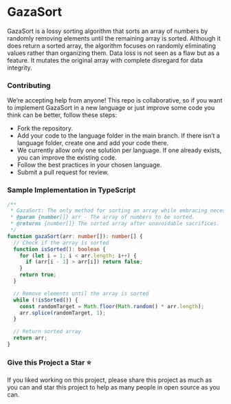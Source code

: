 # GazaSort

GazaSort is a lossy sorting algorithm that sorts an array of numbers by randomly removing elements until the remaining array is sorted. Although it does return a sorted array, the algorithm focuses on randomly eliminating values rather than organizing them. Data loss is not seen as a flaw but as a feature. It mutates the original array with complete disregard for data integrity. 

### Contributing

We’re accepting help from anyone! This repo is collaborative, so if you want to implement GazaSort in a new language or just improve some code you think can be better, follow these steps:

- Fork the repository.
- Add your code to the language folder in the main branch. If there isn’t a language folder, create one and add your code there.
- We currently allow only one solution per language. If one already exists, you can improve the existing code.
- Follow the best practices in your chosen language.
- Submit a pull request for review.

### Sample Implementation in TypeScript

```ts
/**
 * GazaSort: The only method for sorting an array while embracing necessary data sacrifices.
 * @param {number[]} arr - The array of numbers to be sorted.
 * @returns {number[]} The sorted array after unavoidable sacrifices.
 */
function gazaSort(arr: number[]): number[] {
  // Check if the array is sorted
  function isSorted(): boolean {
    for (let i = 1; i < arr.length; i++) {
      if (arr[i - 1] > arr[i]) return false;
    }
    return true;
  }

  // Remove elements until the array is sorted
  while (!isSorted()) {
    const randomTarget = Math.floor(Math.random() * arr.length);
    arr.splice(randomTarget, 1);
  }

  // Return sorted array
  return arr;
}
```

### Give this Project a Star ⭐

If you liked working on this project, please share this project as much as you can and star this project to help as many people in open source as you can.
